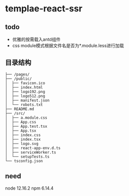 # templae-react-ssr


## todo

* 优雅的按需载入antd组件
* css module模式根据文件名是否为*.module.less进行加载

## 目录结构

```
├── /pages/
├── /public/
│  ├── favicon.ico
│  ├── index.html
│  ├── logo192.png
│  ├── logo512.png
│  ├── manifest.json
│  └── robots.txt
├── README.md
├── /src/
│  ├── a.module.css
│  ├── App.css
│  ├── App.test.tsx
│  ├── App.tsx
│  ├── index.css
│  ├── index.tsx
│  ├── logo.svg
│  ├── react-app-env.d.ts
│  ├── serviceWorker.ts
│  └── setupTests.ts
└── tsconfig.json
```

## need

node 12.16.2
npm 6.14.4
